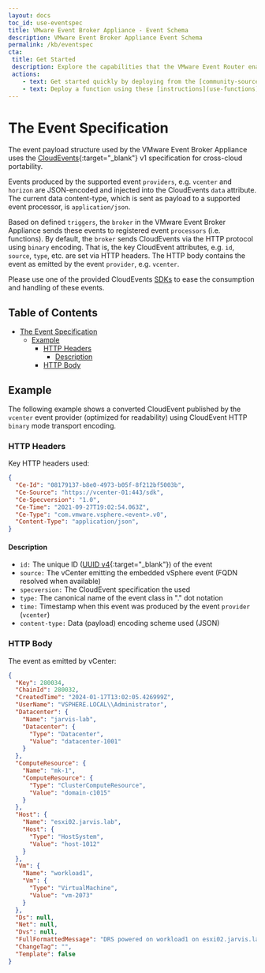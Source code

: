 ```yaml
---
layout: docs
toc_id: use-eventspec
title: VMware Event Broker Appliance - Event Schema
description: VMware Event Broker Appliance Event Schema
permalink: /kb/eventspec
cta:
 title: Get Started
 description: Explore the capabilities that the VMware Event Router enables
 actions:
    - text: Get started quickly by deploying from the [community-sourced, pre-built functions](/examples)
    - text: Deploy a function using these [instructions](use-functions) and learn how to [write your own function](contribute-functions).
---
```


# The Event Specification

The event payload structure used by the VMware Event Broker Appliance uses the
[CloudEvents](https://cloudevents.io/){:target="_blank"} v1 specification for
cross-cloud portability.

Events produced by the supported event `providers`, e.g. `vcenter` and `horizon`
are JSON-encoded and injected into the CloudEvents `data` attribute. The current
data content-type, which is sent as payload to a supported event processor, is
`application/json`.

Based on defined `triggers`, the `broker` in the VMware Event Broker Appliance
sends these events to registered event `processors` (i.e. functions). By
default, the `broker` sends CloudEvents via the HTTP protocol using `binary`
encoding. That is, the key CloudEvent attributes, e.g. `id`, `source`, `type`,
etc. are set via HTTP headers. The HTTP body contains the event as emitted by
the event `provider`, e.g. `vcenter`.

Please use one of the provided CloudEvents [SDKs](https://cloudevents.io/) to
ease the consumption and handling of these events.

<!-- omit in toc -->
## Table of Contents

- [The Event Specification](#the-event-specification)
  - [Example](#example)
    - [HTTP Headers](#http-headers)
      - [Description](#description)
    - [HTTP Body](#http-body)

## Example

The following example shows a converted CloudEvent published by the `vcenter`
event provider (optimized for readability) using CloudEvent HTTP `binary` mode
transport encoding.

### HTTP Headers

Key HTTP headers used:

```json
{
  "Ce-Id": "08179137-b8e0-4973-b05f-8f212bf5003b",
  "Ce-Source": "https://vcenter-01:443/sdk",
  "Ce-Specversion": "1.0",
  "Ce-Time": "2021-09-27T19:02:54.063Z",
  "Ce-Type": "com.vmware.vsphere.<event>.v0",
  "Content-Type": "application/json",
}
```

#### Description

- `id:` The unique ID ([UUID v4](https://tools.ietf.org/html/rfc4122){:target="_blank"}) of the event
- `source:` The vCenter emitting the embedded vSphere event (FQDN resolved when available)
- `specversion:` The CloudEvent specification the used
- `type:` The canonical name of the event class in "." dot notation
- `time:` Timestamp when this event was produced by the event `provider` (`vcenter`)
- `content-type:` Data (payload) encoding scheme used (JSON)

### HTTP Body

The event as emitted by vCenter:

```json
{
  "Key": 280034,
  "ChainId": 280032,
  "CreatedTime": "2024-01-17T13:02:05.426999Z",
  "UserName": "VSPHERE.LOCAL\\Administrator",
  "Datacenter": {
    "Name": "jarvis-lab",
    "Datacenter": {
      "Type": "Datacenter",
      "Value": "datacenter-1001"
    }
  },
  "ComputeResource": {
    "Name": "mk-1",
    "ComputeResource": {
      "Type": "ClusterComputeResource",
      "Value": "domain-c1015"
    }
  },
  "Host": {
    "Name": "esxi02.jarvis.lab",
    "Host": {
      "Type": "HostSystem",
      "Value": "host-1012"
    }
  },
  "Vm": {
    "Name": "workload1",
    "Vm": {
      "Type": "VirtualMachine",
      "Value": "vm-2073"
    }
  },
  "Ds": null,
  "Net": null,
  "Dvs": null,
  "FullFormattedMessage": "DRS powered on workload1 on esxi02.jarvis.lab in jarvis-lab",
  "ChangeTag": "",
  "Template": false
}
```
